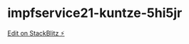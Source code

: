 # impfservice21-kuntze-5hi5jr

[Edit on StackBlitz ⚡️](https://stackblitz.com/edit/impfservice21-kuntze-5hi5jr)